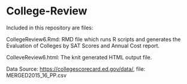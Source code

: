 # College-Review

Included in this repository are files:

CollegeReview6.Rmd:  RMD file which runs R scripts and generates the Evaluation of Colleges by SAT Scores and Annual Cost
report.

ColleveReview6.html:  The knit generated HTML output file.

Data Source:  https://collegescorecard.ed.gov/data/, file: MERGED2015_16_PP.csv

